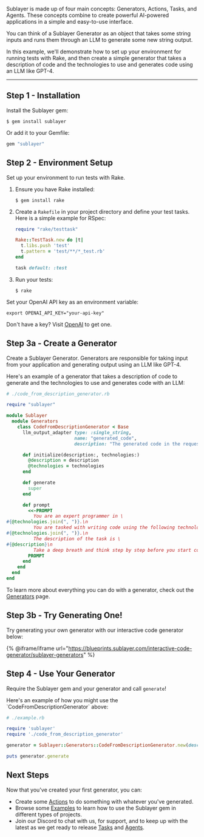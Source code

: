 Sublayer is made up of four main concepts: Generators, Actions, Tasks, and Agents. These concepts combine to create powerful AI-powered applications in a simple and easy-to-use interface.

You can think of a Sublayer Generator as an object that takes some string inputs and runs them through an LLM to generate some new string output.

In this example, we'll demonstrate how to set up your environment for running tests with Rake, and then create a simple generator that takes a description of code and the technologies to use and generates code using an LLM like GPT-4.

---

## Step 1 - Installation

Install the Sublayer gem:

```shell
$ gem install sublayer
```

Or add it to your Gemfile:

```ruby
gem "sublayer"
```

## Step 2 - Environment Setup

Set up your environment to run tests with Rake.

1. Ensure you have Rake installed:
   ```shell
   $ gem install rake
   ```
2. Create a `Rakefile` in your project directory and define your test tasks. Here is a simple example for RSpec:
   ```ruby
   require "rake/testtask"

   Rake::TestTask.new do |t|
     t.libs.push 'test'
     t.pattern = 'test/**/*_test.rb'
   end

   task default: :test
   ```
3. Run your tests:
   ```shell
   $ rake
   ```

Set your OpenAI API key as an environment variable:

```shell
export OPENAI_API_KEY="your-api-key"
```

Don't have a key? Visit [OpenAI](https://openai.com/product) to get one.

## Step 3a - Create a Generator

Create a Sublayer Generator. Generators are responsible for taking input from your application and generating output using an LLM like GPT-4.

Here's an example of a generator that takes a description of code to generate and the technologies to use and generates code with an LLM:

```ruby
# ./code_from_description_generator.rb

require "sublayer"

module Sublayer
  module Generators
    class CodeFromDescriptionGenerator < Base
      llm_output_adapter type: :single_string,
                         name: "generated_code",
                         description: "The generated code in the requested language"

      def initialize(description:, technologies:)
        @description = description
        @technologies = technologies
      end

      def generate
        super
      end

      def prompt
        <<-PROMPT
          You are an expert programmer in \
#{@technologies.join(", ")}.\n
          You are tasked with writing code using the following technologies: \
#{@technologies.join(", ")}.\n
          The description of the task is \
#{@description}\n
          Take a deep breath and think step by step before you start coding.
        PROMPT
      end
    end
  end
end
```

To learn more about everything you can do with a generator, check out the [Generators](docs/concepts/generators.md) page.

## Step 3b - Try Generating One!

Try generating your own generator with our interactive code generator below:

{% @iframe/iframe url="https://blueprints.sublayer.com/interactive-code-generator/sublayer-generators" %}

## Step 4 - Use Your Generator

Require the Sublayer gem and your generator and call `generate`!

Here's an example of how you might use the \`CodeFromDescriptionGenerator\` above:

```ruby
# ./example.rb

require 'sublayer'
require './code_from_description_generator'

generator = Sublayer::Generators::CodeFromDescriptionGenerator.new(description: 'a function that returns the first 10 happy numbers', technologies: ['ruby'])

puts generator.generate
```

## Next Steps

Now that you've created your first generator, you can:

* Create some [Actions](docs/concepts/actions.md) to do something with whatever you've generated.
* Browse some [Examples](docs/guides/overview.md) to learn how to use the Sublayer gem in different types of projects.
* Join our Discord to chat with us, for support, and to keep up with the latest as we get ready to release [Tasks](docs/concepts/tasks.md) and [Agents](docs/concepts/agents.md).
